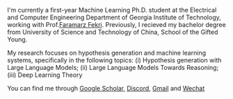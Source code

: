 I'm currently a first-year Machine Learning Ph.D. student at the Electrical and Computer Engineering Department of Georgia Institute of Technology, working with Prof.[Faramarz Fekri](https://fekri.ece.gatech.edu/). Previously, I recieved my bachelor degree from University of Science and Technology of China, School of the Gifted Young. 

My research focuses on hypothesis generation and machine learning systems, specifically in the following topics: 
(i) Hypothesis generation with Large Language Models; 
(ii) Large Language Models Towards Reasoning;
(iii) Deep Learning Theory


You can find me through [Google Scholar](https://scholar.google.com/citations?hl=zh-CN&user=rIdbp9QAAAAJ), [Discord](https://discord.gg/uHQ6brs5), [Gmail](haotianhu603@gmail.com) and [Wechat](doueverlovme_)

